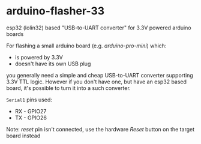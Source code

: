 # arduino-flasher-33
esp32 (lolin32) based "USB-to-UART converter" for 3.3V powered arduino boards

For flashing a small arduino board (e.g. _arduino-pro-mini_) which:
- is powered by 3.3V
- doesn't have its own USB plug

you generally need a simple and cheap USB-to-UART converter supporting 3.3V TTL logic.
However if you don't have one, but have an esp32 based board, it's possible to turn it into a such converter.

`Serial1` pins used:
- RX - GPIO27
- TX - GPIO26

Note:
_reset_ pin isn't connected, use the hardware _Reset_ button on the target board instead
